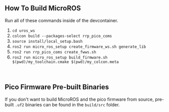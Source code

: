 ## How To Build MicroROS
Run all of these commands inside of the devcontainer.

1. `cd uros_ws`
2. `colcon build --packages-select rrp_pico_coms`
3. `source install/local_setup.bash`
4. `ros2 run micro_ros_setup create_firmware_ws.sh generate_lib`
5. `ros2 run rrp_pico_coms create_fwws.sh`
6. `ros2 run micro_ros_setup build_firmware.sh $(pwd)/my_toolchain.cmake $(pwd)/my_colcon.meta`

<br>

## Pico Firmware Pre-built Binaries
If you don't want to build MicroROS and the pico firmware from source, pre-built `.uf2` binaries can be found in the `build/src` folder.